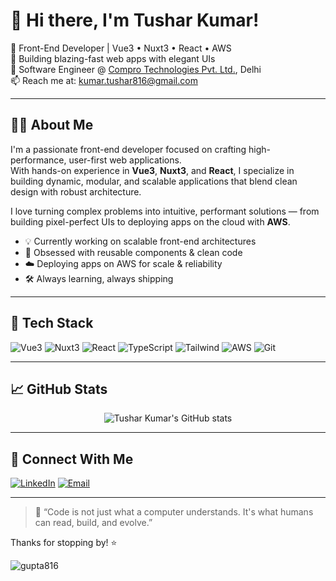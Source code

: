 # 👋 Hi there, I'm Tushar Kumar!

🚀 Front-End Developer | Vue3 • Nuxt3 • React • AWS  
🎯 Building blazing-fast web apps with elegant UIs  
🏢 Software Engineer @ [Compro Technologies Pvt. Ltd.](https://www.comprotechnologies.com), Delhi  
📫 Reach me at: kumar.tushar816@gmail.com

---

## 🧑‍💻 About Me

I'm a passionate front-end developer focused on crafting high-performance, user-first web applications.  
With hands-on experience in **Vue3**, **Nuxt3**, and **React**, I specialize in building dynamic, modular, and scalable applications that blend clean design with robust architecture.

I love turning complex problems into intuitive, performant solutions — from building pixel-perfect UIs to deploying apps on the cloud with **AWS**.

- 💡 Currently working on scalable front-end architectures
- 🧩 Obsessed with reusable components & clean code
- ☁️ Deploying apps on AWS for scale & reliability
- 🛠️ Always learning, always shipping

---

## 🚀 Tech Stack

![Vue3](https://img.shields.io/badge/Vue.js-35495E?style=for-the-badge&logo=vue.js&logoColor=4FC08D)
![Nuxt3](https://img.shields.io/badge/Nuxt-00DC82?style=for-the-badge&logo=nuxt.js&logoColor=white)
![React](https://img.shields.io/badge/React-20232A?style=for-the-badge&logo=react&logoColor=61DAFB)
![TypeScript](https://img.shields.io/badge/TypeScript-007ACC?style=for-the-badge&logo=typescript&logoColor=white)
![Tailwind](https://img.shields.io/badge/Tailwind-38B2AC?style=for-the-badge&logo=tailwind-css&logoColor=white)
![AWS](https://img.shields.io/badge/AWS-FF9900?style=for-the-badge&logo=amazon-aws&logoColor=white)
![Git](https://img.shields.io/badge/Git-F05032?style=for-the-badge&logo=git&logoColor=white)

---

## 📈 GitHub Stats

<p align="center">
  <img src="https://github-readme-stats.vercel.app/api?username=Tushar816&show_icons=true&theme=radical" alt="Tushar Kumar's GitHub stats" />
</p>

---

## 🔗 Connect With Me

[![LinkedIn](https://img.shields.io/badge/LinkedIn-blue?style=for-the-badge&logo=linkedin&logoColor=white)](https://www.linkedin.com/in/tushar-kumar-5a4308174/)
[![Email](https://img.shields.io/badge/Email-kumar.tushar816@gmail.com-red?style=for-the-badge&logo=gmail&logoColor=white)](mailto:kumar.tushar816@gmail.com)

---

> 💬 “Code is not just what a computer understands. It's what humans can read, build, and evolve.”

Thanks for stopping by! ⭐


<p><img align="center" src="https://github-readme-stats.vercel.app/api/top-langs?username=gupta816&show_icons=true&locale=en&layout=compact" alt="gupta816" /></p>
